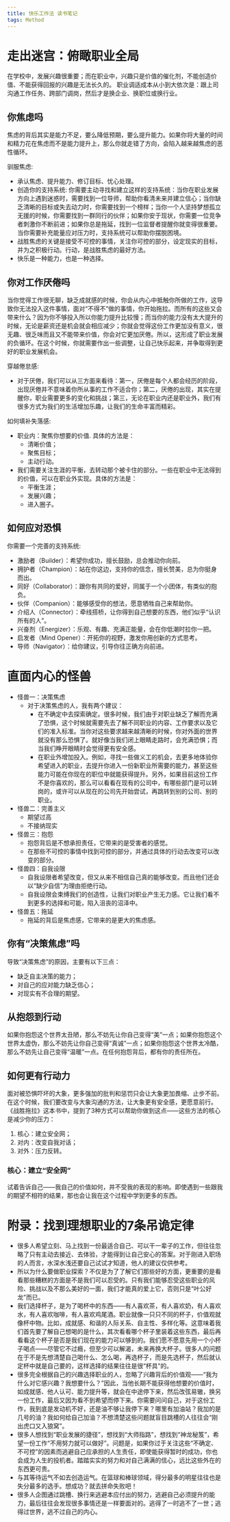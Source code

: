 ```yaml
---
title: 快乐工作法 读书笔记
tags: Method
---
```



# 走出迷宫：俯瞰职业全局
在学校中，发展兴趣很重要；而在职业中，兴趣只是价值的催化剂，不能创造价值、不能获得回报的兴趣是无法长久的。
职业调适成本从小到大依次是：跟上司沟通工作任务、跨部门调岗，然后才是换企业、换职位或换行业。

## 你焦虑吗

焦虑的背后其实是能力不足，要么降低预期，要么提升能力。如果你将大量的时间和精力花在焦虑而不是能力提升上，那么你就走错了方向，会陷入越来越焦虑的恶性循环。

驯服焦虑:

* 承认焦虑、提升能力、修订目标、忧心处理。
* 创造你的支持系统: 你需要主动寻找和建立这样的支持系统：当你在职业发展方向上遇到迷惑时，需要找到一位导师，帮助你看清未来并建立信心；当你缺乏清晰的目标或失去动力时，你需要找到一个榜样；当你一个人坚持梦想孤立无援的时候，你需要找到一群同行的伙伴；如果你安于现状，你需要一位竞争者刺激你不断前进；如果你总是拖延，找到一位监督者提醒你就变得很重要。当你需要补充能量应对压力时，支持系统可以帮助你摆脱困境。
* 战胜焦虑的关键是接受不可控的事情，关注你可控的部分，设定现实的目标，并为之积极行动。行动，是战胜焦虑的最好方法。
* 快乐是一种能力，也是一种选择。

## 你对工作厌倦吗
当你觉得工作很无聊，缺乏成就感的时候，你会从内心中抵触你所做的工作，这导致你无法投入这件事情，面对“不得不”做的事情，你开始拖拉。而所有的这些又会带来什么？因为你不够投入所以你能力提升比较慢；而当你的能力没有太大提升的时候，无论是薪资还是机会就会相应减少；你就会觉得这份工作更加没有意义，很无趣、很乏味而且又不能带来价值，你会对它更加厌倦。所以，这形成了职业发展的负循环。在这个时候，你就需要作出一些调整，让自己快乐起来，并争取得到更好的职业发展机会。

穿越倦怠感:

* 对于厌倦，我们可以从三方面来看待：第一，厌倦是每个人都会经历的阶段，出现厌倦并不意味着你所从事的工作不适合你；第二，厌倦的出现，其实在提醒你，职业需要更多的变化和挑战；第三，无论在职业内还是职业外，我们有很多方式为我们的生活增加乐趣，让我们的生命丰富而精彩。

如何填补失落感:

* 职业内：聚焦你想要的价值. 具体的方法是：
    * 清晰价值；
    * 聚焦目标；
    * 主动行动。
* 我们需要关注生涯的平衡，去转动那个被卡住的部分。一些在职业中无法得到的价值，可以在职业外实现。具体的方法是：
    * 平衡生涯；
    * 发展兴趣；
    * 进入圈子。

## 如何应对恐惧

你需要一个完善的支持系统:

* 激励者（Builder）：希望你成功，擅长鼓励，总会推动你向前。
* 拥护者（Champion）：站在你这边，支持你的信念，擅长赞美，总为你挺身而出。
* 同好（Collaborator）：跟你有共同的爱好，同属于一个小团体，有类似的抱负。
* 伙伴（Companion）：能够感受你的想法，愿意牺牲自己来帮助你。
* 介绍人（Connector）：牵线搭桥，让你得到自己想要的东西，他们似乎“认识所有的人”。
* 兴奋剂（Energizer）：乐观、有趣、充满正能量，会在你低潮时拉你一把。
* 启发者（Mind Opener）：开拓你的视野，激发你用创新的方式思考。
* 导师（Navigator）：给你建议，引导你往正确方向前进。

# 直面内心的怪兽

* 怪兽一：决策焦虑
    * 对于决策焦虑的人，我有两个建议：
       * 在不确定中去探索确定。很多时候，我们由于对职业缺乏了解而充满了恐惧，这个时候就需要先去了解不同职业的内容、工作要求以及它们的准入标准。当你对这些要求越来越清晰的时候，你对外面的世界就没有那么恐惧了。就好像当我们闭上眼睛走路时，会充满恐惧；而当我们睁开眼睛时会觉得更有安全感。
       * 在职业外增加投入。例如，寻找一些做义工的机会，去更多地体验你希望进入的职业，去提升你进入一份新职业所需要的能力，甚至这些能力可能在你现在的职位中就能获得提升。另外，如果目前这份工作不是你喜欢的，那么可以看看在现有的公司中，有哪些部门是可以转岗的，或许可以从现在的公司先开始尝试，再跳转到别的公司、别的职业。
* 怪兽二：完善主义
    * 期望过高
    * 不接纳现实
* 怪兽三：抱怨
    * 抱怨背后是不想承担责任，它带来的是受害者的感觉。
    * 在那些不可控的事情中找到可控的部分，并通过具体的行动去改变可以改变的部分。
* 怪兽四：自我设限
    * 自我设限者希望改变，但又从来不相信自己真的能够改变。而且他们还会以“缺少自信”为理由拒绝行动。
    * 自我设限会束缚我们的创造性，让我们对职业产生无力感。它让我们看不到更多的选择和可能，陷入沮丧的沼泽中。
* 怪兽五：拖延
    * 拖延的背后是焦虑感，它带来的是更大的焦虑感。

## 你有“决策焦虑”吗

导致“决策焦虑”的原因，主要有以下三点：

* 缺乏自主决策的能力；
* 对自己的应对能力缺乏信心；
* 对现实有不合理的期望。

## 从抱怨到行动

如果你抱怨这个世界太丑陋，那么不妨先让你自己变得“美”一点；如果你抱怨这个世界太虚伪，那么不妨先让你自己变得“真诚”一点；如果你抱怨这个世界太冷酷，那么不妨先让自己变得“温暖”一点。在任何抱怨背后，都有你的责任所在。

## 如何更有行动力
面对被恐惧吓坏的大象，更多强加的批判和惩罚只会让大象更加畏缩、止步不前。在这个时候，我们要改变与大象沟通的方法，让大象更有安全感，更愿意前行。
《战胜拖拉》这本书中，提到了3种方式可以帮助你做到这点——这些方法的核心是减少你的压力：

1. 核心：建立安全网；
2. 对内：改变自我对话；
3. 对外：压力反转。

### 核心：建立“安全网”
试着告诉自己——我自己的价值如何，并不受我的表现的影响。即使遇到一些跟我的期望不相符的结果，那也会让我在这个过程中学到更多的东西。

# 附录：找到理想职业的7条吊诡定律

* 很多人希望立刻、马上找到一份最适合自己、可以干一辈子的工作，但往往忽略了只有主动去接近、去体验，才能得到让自己安心的答案。对于刚进入职场的人而言，水深水浅还要自己试试才知道，他人的建议仅供参考。
* 所以为什么要做职业探索？不仅是为了了解它们那些好的方面，更重要的是看看那些糟糕的方面是不是我们可以忍受的。只有我们能够忍受这些职业的风险、挑战以及不那么美好的一面，我们才能真的爱上它，否则只是“叶公好龙”而已。
* 我们选择杯子，是为了喝杯中的东西——有人喜欢茶，有人喜欢奶，有人喜欢水，有人喜欢咖啡，有人喜欢鸡尾酒。职业就像一只只不同的杯子，价值观就像杯中物。比如，成就感、和谐的人际关系、自主性、多样化等。这意味着我们首先要了解自己想喝的是什么，其次看看哪个杯子里装着这些东西，最后再看看这个杯子是否是我们现在的能力可以够到的。我们愿不愿意先用一个小杯子喝点——尽管它不过瘾，但至少可以解渴，未来再换大杯子。很多人的问题在于不是先想清楚自己喝什么、怎么喝，再选杯子，而是先选杯子，然后就认定杯中就是自己要的，这样选择的结果往往是很“杯具”的。
* 很多完全根据自己的兴趣选择职业的人，忽略了兴趣背后的价值观——“我为什么对它感兴趣？我想要什么？”因此，当他长期不能获得他想要的价值时，如成就感、他人认可、能力提升等，就会在中途停下来，然后改弦易辙，换另一份工作，最后又因为看不到希望而停下来。你需要问问自己，对于这份工作，我到底是发动机不好，还是油不够让我停下来？哪里有加油站？我加的是几号的油？我如何给自己加油？不想清楚这些问题就盲目跳槽的人往往会“刚出虎口又入狼窝”。
* 很多人想找到“职业发展的捷径”，想找到“大师指路”，想找到“神龙秘笈”，希望一份工作“不用努力就可以做好”。问题是，如果你过于关注这些“不确定、不可控”的因素而逃避自己应承担的人生责任，即使能获得暂时的成功，你也会成为人生的投机者。踏踏实实的努力和对自己满满的信心，远比这些外在的东西更可贵。
* 与其等待运气不如去创造运气。在篮球和棒球领域，得分最多的明星往往也是失分最多的选手。想成功？就去拼命失败吧！
* 很多人企图通过跳槽、换行来逃避本应付出的努力，逃避自己必须提升的能力，最后往往会发现很多事情还是一样要面对的。逃得了一时逃不了一世；逃得过世界，逃不过自己的内心。

